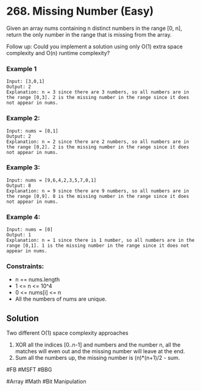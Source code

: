 # 268. Missing Number (Easy)

Given an array nums containing n distinct numbers in the range [0, n], return the only number in the range that is missing from the array.

Follow up: Could you implement a solution using only O(1) extra space complexity and O(n) runtime complexity?

### Example 1

```
Input: [3,0,1]
Output: 2
Explanation: n = 3 since there are 3 numbers, so all numbers are in the range [0,3]. 2 is the missing number in the range since it does not appear in nums.
```

### Example 2:

```
Input: nums = [0,1]
Output: 2
Explanation: n = 2 since there are 2 numbers, so all numbers are in the range [0,2]. 2 is the missing number in the range since it does not appear in nums.
```

### Example 3:

```
Input: nums = [9,6,4,2,3,5,7,0,1]
Output: 8
Explanation: n = 9 since there are 9 numbers, so all numbers are in the range [0,9]. 8 is the missing number in the range since it does not appear in nums.
```

### Example 4:

```
Input: nums = [0]
Output: 1
Explanation: n = 1 since there is 1 number, so all numbers are in the range [0,1]. 1 is the missing number in the range since it does not appear in nums.
```

### Constraints:

- n == nums.length
- 1 <= n <= 10^4
- 0 <= nums[i] <= n
- All the numbers of nums are unique.

## Solution

Two different O(1) space complexity approaches

1. XOR all the indices [0..n-1] and numbers and the number n, all the matches will even out and the missing number will leave at the end.
2. Sum all the numbers up, the missing number is (n)\*(n+1)/2 - sum.

#FB #MSFT #BBG

#Array #Math #Bit Manipulation
